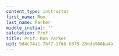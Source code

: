 ```yaml
---
content_type: instructor
first_name: Ron
last_name: Parker
middle_initial: ''
salutation: Prof.
title: Prof. Ron Parker
uid: 9d4c74a1-7bf7-1f68-6875-28eda966ba4a
---
```

